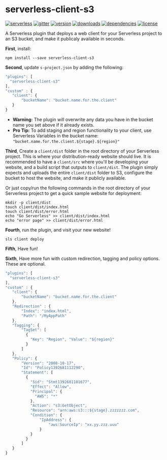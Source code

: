 serverless-client-s3
====================
[![serverless](http://public.serverless.com/badges/v3.svg)](http://www.serverless.com)
[![gitter](https://img.shields.io/gitter/room/serverless/serverless.svg)](https://gitter.im/serverless/serverless)
[![version](https://img.shields.io/npm/v/serverless-client-s3.svg)](https://www.npmjs.com/package/serverless-client-s3)
[![downloads](https://img.shields.io/npm/dm/serverless-client-s3.svg)](https://www.npmjs.com/package/serverless-client-s3)
[![dependencies](https://img.shields.io/david/serverless/serverless-client-s3.svg)](https://www.npmjs.com/package/serverless-client-s3)
[![license](https://img.shields.io/npm/l/serverless-client-s3.svg)](https://www.npmjs.com/package/serverless-client-s3)


A Serverless plugin that deploys a web client for your Serverless project to an S3 bucket, and make it publicaly available in seconds.

**First**, install:

```
npm install --save serverless-client-s3
```
**Second**, update `s-project.json` by adding the following:

```js
"plugins": [
  "serverless-client-s3"
],
"custom" : {
   "client": {
       "bucketName": "bucket.name.for.the.client"
   }
}
```

* **Warning:** The plugin will overwrite any data you have in the bucket name you set above if it already exists.
* **Pro Tip:** To add staging and region functionality to your client, use Serverless Variables in the bucket name: `"bucket.name.for.the.client.${stage}.${region}"`

**Third**, Create a `client/dist` folder in the root directory of your Serverless project. This is where your distribution-ready website should live. It is recommended to have a `client/src` where you'll be developing your website, and a build script that outputs to `client/dist`. The plugin simply expects and uploads the entire `client/dist` folder to S3, configure the bucket to host the website, and make it publicly available.

Or just copy/run the following commands in the root directory of your Serverless project to get a quick sample website for deployment:

```
mkdir -p client/dist
touch client/dist/index.html
touch client/dist/error.html
echo "Go Serverless" >> client/dist/index.html
echo "error page" >> client/dist/error.html
```

**Fourth**, run the plugin, and visit your new website!
 
```
sls client deploy
```

**Fifth**, Have fun!

**Sixth**, Have more fun with custom redirection, tagging and policy options. These are optional.

```js
"plugins": [
  "serverless-client-s3"
],
"custom" : {
   "client": {
       "bucketName": "bucket.name.for.the.client"
   },
   "Redirection" : {
       "Index": "index.html",
       "Path": "/MyAppPath"
   },
   "Tagging": {
       "TagSet": [
         {
           "Key": "Region", "Value": "${region}"
         }
       ]
   },
   "Policy": {
       "Version": "2008-10-17",
       "Id": "Policy1392681112290",
       "Statement": [
         {
           "Sid": "Stmt1392681101677",
           "Effect": "Allow",
           "Principal": {
             "AWS": "*"
           },
           "Action": "s3:GetObject",
           "Resource": "arn:aws:s3:::${stage}.zzzzzzz.com",
           "Condition": {
               "IpAddress": {
                   "aws:SourceIp": "xx.yy.zzz.uuu"
               }
           }
         }
       ]
   }
}
```